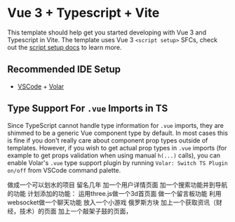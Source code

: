 # Vue 3 + Typescript + Vite

This template should help get you started developing with Vue 3 and Typescript in Vite. The template uses Vue 3 `<script setup>` SFCs, check out the [script setup docs](https://v3.vuejs.org/api/sfc-script-setup.html#sfc-script-setup) to learn more.

## Recommended IDE Setup

- [VSCode](https://code.visualstudio.com/) + [Volar](https://marketplace.visualstudio.com/items?itemName=johnsoncodehk.volar)

## Type Support For `.vue` Imports in TS

Since TypeScript cannot handle type information for `.vue` imports, they are shimmed to be a generic Vue component type by default. In most cases this is fine if you don't really care about component prop types outside of templates. However, if you wish to get actual prop types in `.vue` imports (for example to get props validation when using manual `h(...)` calls), you can enable Volar's `.vue` type support plugin by running `Volar: Switch TS Plugin on/off` from VSCode command palette.

做成一个可以划水的项目
留名几年
加一个用户详情页面
加一个搜索功能并到导航的功能
计划添加的功能：
运用three.js做一个3d首页面
做一个留言板功能
利用websocket做一个聊天功能
放入一个小游戏 俄罗斯方块
加上一个获取资讯（财经，技术）的页面 
加上一个敲架子鼓的页面，


